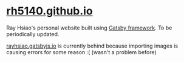 # [rh5140.github.io](https://rh5140.github.io/)
Ray Hsiao's personal website built using [Gatsby framework](https://www.gatsbyjs.com/). To be periodically updated. 

[rayhsiao.gatsbyjs.io](https://rayhsiao.gatsbyjs.io) is currently behind because importing images is causing errors for some reason :( (wasn't a problem before)
